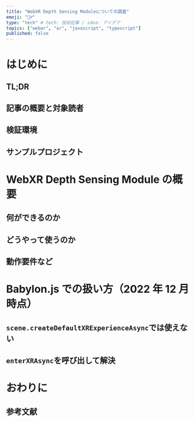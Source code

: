 ```yaml
---
title: "WebXR Depth Sensing Moduleについての調査"
emoji: "🕵️‍♂️"
type: "tech" # tech: 技術記事 / idea: アイデア
topics: ["webar", "ar", "javascript", "typescript"]
published: false
---
```


# はじめに

## TL;DR

## 記事の概要と対象読者

## 検証環境

## サンプルプロジェクト

# WebXR Depth Sensing Module の概要

## 何ができるのか

## どうやって使うのか

## 動作要件など

# Babylon.js での扱い方（2022 年 12 月時点）

## `scene.createDefaultXRExperienceAsync`では使えない

## `enterXRAsync`を呼び出して解決

# おわりに

## 参考文献
